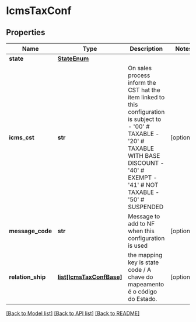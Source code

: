 # IcmsTaxConf

## Properties
Name | Type | Description | Notes
------------ | ------------- | ------------- | -------------
**state** | [**StateEnum**](StateEnum.md) |  | 
**icms_cst** | **str** | On sales process inform the CST hat the item linked to this configuration is subject to - &#39;00&#39; # TAXABLE - &#39;20&#39; # TAXABLE WITH BASE DISCOUNT - &#39;40&#39; # EXEMPT - &#39;41&#39; # NOT TAXABLE - &#39;50&#39; # SUSPENDED  | [optional] 
**message_code** | **str** | Message to add to NF when this configuration is used | [optional] 
**relation_ship** | [**list[IcmsTaxConfBase]**](IcmsTaxConfBase.md) | the mapping key is state code / A chave do mapeamento é o código do Estado. | [optional] 

[[Back to Model list]](../README.md#documentation-for-models) [[Back to API list]](../README.md#documentation-for-api-endpoints) [[Back to README]](../README.md)


